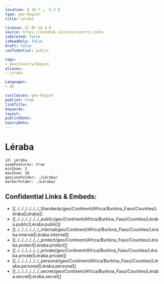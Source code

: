 ```yaml
---
location: [ 10.7 , -5.2 ] 
type: geo-Region
title: Léraba

license: CC BY-SA 4.0
source: https://datahub.io/core/country-codes
isDeleted: false
isReadOnly: false
draft: false
confidential: public

tags:
- geo/Country/Region
aliases:
- Léraba

Languages:
- de

cssclasses: geo-Region
publish: true
linkTitle: 
keywords: 
layout: 
publishDate: 
expiryDate: 
---
```


# Léraba

```leaflet
id: Léraba
zoomFeatures: true 
minZoom: 2 
maxZoom: 18
geojsonFolder: ./Léraba/
markerFolder: ./Léraba/
```


## Confidential Links & Embeds: 
- [[../../../../../../_Standards/geo/Continent/Africa/Burkina_Faso/Counties/Léraba|Léraba]] 
- [[../../../../../../_public/geo/Continent/Africa/Burkina_Faso/Counties/Léraba.public|Léraba.public]] 
- [[../../../../../../_internal/geo/Continent/Africa/Burkina_Faso/Counties/Léraba.internal|Léraba.internal]] 
- [[../../../../../../_protect/geo/Continent/Africa/Burkina_Faso/Counties/Léraba.protect|Léraba.protect]] 
- [[../../../../../../_private/geo/Continent/Africa/Burkina_Faso/Counties/Léraba.private|Léraba.private]] 
- [[../../../../../../_personal/geo/Continent/Africa/Burkina_Faso/Counties/Léraba.personal|Léraba.personal]] 
- [[../../../../../../_secret/geo/Continent/Africa/Burkina_Faso/Counties/Léraba.secret|Léraba.secret]] 

